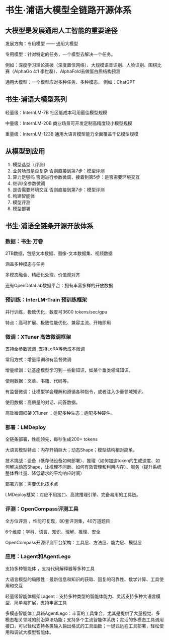 # 书生·浦语大模型全链路开源体系

## 大模型是发展通用人工智能的重要途径

发展方向：专用模型   ——   通用大模型

专用模型：针对特定的任务，一个模型去解决一个任务。  

​	例如：深度学习理论突破（深度置信网络）、大规模语音识别、人脸识别、围棋比赛（AlphaGo 4:1 李世磊）、AlphaFold去做蛋白质结构预测

通用大模型：一个模型应对多种任务、多种模态。  例如：ChatGPT



## 书生·浦语大模型系列

轻量级：InternLM-7B 			社区低成本可用最佳模型规模

中量级：InternLM-20B		   商业场景可开发定制高精度较小模型规模

重量级：InternLM-123B		 通用大语言模型能力全面覆盖千亿模型规模



## 从模型到应用

1. 模型选型（评测）
2. 业务场景是否复杂  否则直接到第7步：模型评测
3. 算力足够吗    否则进行参数微调，接着到第5步：是否需要环境交互
4. 继训/全参数微调
5. 是否需要环境交互  否则直接到第7步：模型评测
6. 构建智能体
7. 模型评测
8. 模型部署



## 书生·浦语全链条开源开放体系

### 数据：书生·万卷

2TB数据，包括文本数据、图像-文本数据集、视频数据

涵盖多种模态与任务

多模态融合、精细化处理、价值观对齐

还有OpenDataLab数据平台：拥有丰富多样的开放数据

###  预训练：InterLM-Train 预训练框架

并行训练，极致优化，数度可3600 tokens/sec/gpu

特点：高可扩展、极致性能优化、兼容主流、开箱即用

###  微调：XTuner 高效微调框架   

支持全参数微调 ,支持LoRA等低成本微调

常用方式：增量续训和有监督微调

增量续训：让基座模型学习到一些新知识，如某个垂类领域知识。

使用数据：文章、书籍、代码等。

有监督微调：让模型学会理解和遵循各种指令，或者注入少量领域知识。

使用数据：高质量的对话、问答数据。

高效微调框架  XTuner ：适配多种生态；适配多种硬件。

###  部署：LMDeploy

全链条部署，性能领先，每秒生成200+ tokens

大语言模型特点：内存开销巨大；动态Shape；模型结构相对简单。

技术挑战：设备（低存储设备如何部署）、推理（如何加速token的生成速度、如何解决动态Shape，让推理不间断、如何有效管理和利用内存）、服务（提升系统整体吞吐量、降低请求的平均响应时间）

部署方案：需要优化技术点

LMDeploy框架：对应不用接口、高效推理引擎、完备易用的工具链。

###  评测：OpenCompass评测工具

全方位评测 ，性能可复现，80套评测集，40万道题目

6个维度：学科、语言、知识、理解、推理、安全

OpenCompass开源评测平台架构：工具层、方法层、能力层、模型层

###  应用：Lagent和AgentLego

支持多种智能体 ，支持代码解释器等多种工具

大语言模型的局限性：最新信息和知识的获取、回复的可靠性、数学计算、工具使用和交互

轻量级智能体框架Lagent：支持多种类型的智能体能力、灵活支持多种大语言模型、简单易扩展，支持丰富工具

多模态智能体工具箱AgentLego：丰富的工具集合，尤其是提供了大量视觉、多模态相关领域的前沿算法功能；支持多个主流智能体系统；灵活的多模态工具调用接口，可以轻松支持各类输入输出格式的工具函数；一键式远程工具部署，轻松使用和调试大模型智能体。

